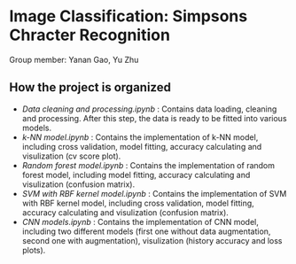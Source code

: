# Image Classification: Simpsons Chracter Recognition
Group member: Yanan Gao, Yu Zhu
## How the project is organized
* _Data cleaning and processing.ipynb_ : Contains data loading, cleaning and processing. After this step, the data is ready to be fitted into various models.
* _k-NN model.ipynb_ : Contains the implementation of k-NN model, including cross validation, model fitting, accuracy calculating and visulization (cv score plot).
* _Random forest model.ipynb_ : Contains the implementation of random forest model, including model fitting, accuracy calculating and visulization (confusion matrix).
* _SVM with RBF kernel model.ipynb_ : Contains the implementation of SVM with RBF kernel model, including cross validation, model fitting, accuracy calculating and visulization (confusion matrix).
* _CNN models.ipynb_ : Contains the implementation of CNN model, including two different models (first one without data augmentation, second one with augmentation), visulization (history accuracy and loss plots). 
